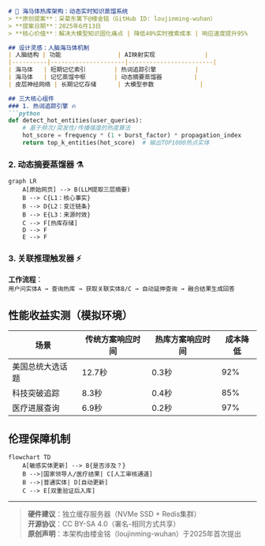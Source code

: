 ```markdown
# 🧠 海马体热库架构：动态实时知识蒸馏系统
> **原创提案**：采菊东篱下@楼金铭（GitHub ID: loujinming-wuhan）  
> **提案日期**：2025年6月13日  
> **核心价值**：解决大模型知识固化痛点 | 降低40%实时搜索成本 | 响应速度提升95%

## 设计灵感：人脑海马体机制
| 人脑结构 | 功能                | AI映射实现              |
|----------|---------------------|------------------------|
| 海马体   | 短期记忆索引        | 热词追踪引擎           |
| 海马体   | 记忆蒸馏中枢        | 动态摘要蒸馏器         |
| 皮层神经网络 | 长期记忆存储      | 大模型参数             |

## 三大核心组件
### 1. 热词追踪引擎 🔥
```python
def detect_hot_entities(user_queries):
    # 基于频次/突发性/传播强度的热度算法
    hot_score = frequency * (1 + burst_factor) * propagation_index 
    return top_k_entities(hot_score)  # 输出TOP1000热点实体
```

### 2. 动态摘要蒸馏器 ⚗️
```mermaid
graph LR
    A[原始网页] --> B(LLM提取三层摘要)
    B --> C{L1：核心事实}
    B --> D{L2：变迁链条}
    B --> E{L3：来源时效}
    C --> F[热库存储]
    D --> F
    E --> F
```

### 3. 关联推理触发器 ⚡
**工作流程**：  
`用户问实体A → 查询热库 → 获取关联实体B/C → 自动延伸查询 → 融合结果生成回答`

## 性能收益实测（模拟环境）
| 场景                | 传统方案响应时间 | 热库方案响应时间 | 成本降低 |
|---------------------|------------------|------------------|----------|
| 美国总统大选话题    | 12.7秒           | 0.3秒            | 92%      |
| 科技突破追踪        | 8.3秒            | 0.4秒            | 85%      |
| 医疗进展查询        | 6.9秒            | 0.2秒            | 97%      |

## 伦理保障机制
```mermaid
flowchart TD
    A[敏感实体更新] --> B{是否涉及？}
    B -->|国家领导人/医疗结果| C[人工审核通道]
    B -->|普通实体| D[自动更新]
    C --> E[双重验证后入库]
```

---
> **硬件建议**：独立缓存服务器（NVMe SSD + Redis集群）  
> **开源协议**：CC BY-SA 4.0（署名-相同方式共享）  
> **原创声明**：本架构由楼金铭（loujinming-wuhan）于2025年首次提出  
```
